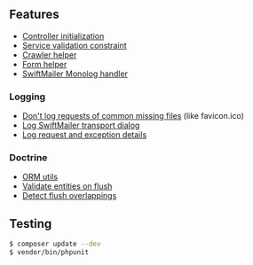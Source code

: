 ## Features

- [Controller initialization](https://github.com/frosas/misc-bundle/blob/master/Frosas/MiscBundle/EventListener/ControllerInitialization.php)
- [Service validation constraint](https://github.com/frosas/misc-bundle/blob/master/Frosas/MiscBundle/Constraint/Service.php)
- [Crawler helper](https://github.com/frosas/misc-bundle/blob/master/Frosas/MiscBundle/HttpKernelClient/CrawlerHelper.php)
- [Form helper](https://github.com/frosas/misc-bundle/blob/master/Frosas/MiscBundle/FormHelper.php)
- [SwiftMailer Monolog handler](https://github.com/frosas/misc-bundle/blob/master/Frosas/MiscBundle/Monolog/Handler/SwiftMailer.php)

### Logging

- [Don't log requests of common missing files](https://github.com/frosas/misc-bundle/blob/master/Frosas/MiscBundle/EventListener/CommonMissingFilesIgnoring.php) (like favicon.ico)
- [Log SwiftMailer transport dialog](https://github.com/frosas/misc-bundle/blob/master/Frosas/MiscBundle/SwiftMailerLogger.php)
- [Log request and exception details](https://github.com/frosas/misc-bundle/blob/master/Frosas/MiscBundle/EventListener/ExtraLogging.php)

### Doctrine

- [ORM utils](https://github.com/frosas/misc-bundle/blob/master/Frosas/MiscBundle/DoctrineOrmUtils.php)
- [Validate entities on flush](https://github.com/frosas/misc-bundle/blob/master/Frosas/MiscBundle/EventListener/EntityValidation.php)
- [Detect flush overlappings](https://github.com/frosas/misc-bundle/blob/master/Frosas/MiscBundle/EventListener/NoEntityFlushOverlapping.php)

## Testing

```bash
$ composer update --dev
$ vendor/bin/phpunit
```
